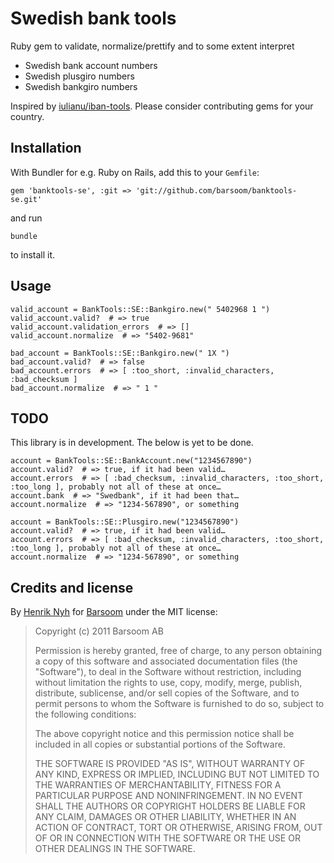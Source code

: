 # Swedish bank tools

Ruby gem to validate, normalize/prettify and to some extent interpret

  * Swedish bank account numbers
  * Swedish plusgiro numbers
  * Swedish bankgiro numbers

Inspired by [iulianu/iban-tools](https://github.com/iulianu/iban-tools). Please consider contributing gems for your country.

## Installation

With Bundler for e.g. Ruby on Rails, add this to your `Gemfile`:

    gem 'banktools-se', :git => 'git://github.com/barsoom/banktools-se.git'

and run

    bundle

to install it.

## Usage

    valid_account = BankTools::SE::Bankgiro.new(" 5402968 1 ")
    valid_account.valid?  # => true
    valid_account.validation_errors  # => []
    valid_account.normalize  # => "5402-9681"

    bad_account = BankTools::SE::Bankgiro.new(" 1X ")
    bad_account.valid?  # => false
    bad_account.errors  # => [ :too_short, :invalid_characters, :bad_checksum ]
    bad_account.normalize  # => " 1 "

## TODO

This library is in development. The below is yet to be done.

    account = BankTools::SE::BankAccount.new("1234567890")
    account.valid?  # => true, if it had been valid…
    account.errors  # => [ :bad_checksum, :invalid_characters, :too_short, :too_long ], probably not all of these at once…
    account.bank  # => "Swedbank", if it had been that…
    account.normalize  # => "1234-567890", or something

    account = BankTools::SE::Plusgiro.new("1234567890")
    account.valid?  # => true, if it had been valid…
    account.errors  # => [ :bad_checksum, :invalid_characters, :too_short, :too_long ], probably not all of these at once…
    account.normalize  # => "1234-567890", or something

## Credits and license

By [Henrik Nyh](http://henrik.nyh.se/) for [Barsoom](http://barsoom.se) under the MIT license:

>  Copyright (c) 2011 Barsoom AB
>
>  Permission is hereby granted, free of charge, to any person obtaining a copy
>  of this software and associated documentation files (the "Software"), to deal
>  in the Software without restriction, including without limitation the rights
>  to use, copy, modify, merge, publish, distribute, sublicense, and/or sell
>  copies of the Software, and to permit persons to whom the Software is
>  furnished to do so, subject to the following conditions:
>
>  The above copyright notice and this permission notice shall be included in
>  all copies or substantial portions of the Software.
>
>  THE SOFTWARE IS PROVIDED "AS IS", WITHOUT WARRANTY OF ANY KIND, EXPRESS OR
>  IMPLIED, INCLUDING BUT NOT LIMITED TO THE WARRANTIES OF MERCHANTABILITY,
>  FITNESS FOR A PARTICULAR PURPOSE AND NONINFRINGEMENT. IN NO EVENT SHALL THE
>  AUTHORS OR COPYRIGHT HOLDERS BE LIABLE FOR ANY CLAIM, DAMAGES OR OTHER
>  LIABILITY, WHETHER IN AN ACTION OF CONTRACT, TORT OR OTHERWISE, ARISING FROM,
>  OUT OF OR IN CONNECTION WITH THE SOFTWARE OR THE USE OR OTHER DEALINGS IN
>  THE SOFTWARE.

